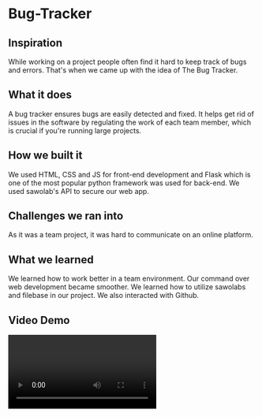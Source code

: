 # Bug-Tracker
## Inspiration
While working on a project people often find it hard to keep track of bugs and errors. That's when we came up with the idea of The Bug Tracker.

## What it does
A bug tracker ensures bugs are easily detected and fixed. It helps get rid of issues in the software by regulating the work of each team member, which is crucial if you're running large projects.

## How we built it
We used HTML, CSS and JS for front-end development and Flask which is one of the most popular python framework was used for back-end. We used sawolab's API to secure our web app.

## Challenges we ran into
As it was a team project, it was hard to communicate on an online platform.

## What we learned
We learned how to work better in a team environment. Our command over web development became smoother. We learned how to utilize sawolabs and filebase in our project. We also interacted with Github.


## Video Demo
<video> https://vimeo.com/638188219 </video>

